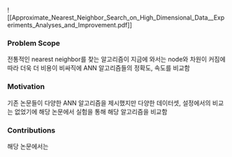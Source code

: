 ![[Approximate_Nearest_Neighbor_Search_on_High_Dimensional_Data__Experiments_Analyses_and_Improvement.pdf]]



### Problem Scope
전통적인 nearest neighbor를 찾는 알고리즘이 지금에 와서는 node와 차원이 커짐에 따라 더욱 더 비용이 비싸직에 ANN 알고리즘들의 정확도, 속도를 비교함

### Motivation
기존 논문들이 다양한 ANN 알고리즘을 제시했지만 다양한 데이터셋, 설정에서의 비교는 없었기에 해당 논문에서 실험을 통해 해당 알고리즘을 비교함

### Contributions
해당 논문에서는 